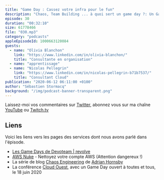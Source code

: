 ```yaml
---
title: "Game Day : Cassez votre infra pour le fun"
description: "Chaos, Team Building ... à quoi sert un game day ?: Un GameDay est un jeu où chaque équipe recoit un compte AWS avec une application. Le game master injecte des pannes dans l'infrastructure. L'équipe qui conserve le plus de services en mode de fonctionnement gagne. A quoi ca sert et comment ca marche ?"
episode: 30
duration: "00:32:10"
size: 61778466
file: "030.mp3"
category: "podcasts"
appleEpisodeId: 1000663120084
guests:
  - name: "Olivia Blanchon"
    link: "https://www.linkedin.com/in/olivia-blanchon/"
    title: "Consultante en organisation"
  - name: "apprentissage"
  - name: "Nicolas Pellegrin"
    link: "https://www.linkedin.com/in/nicolas-pellegrin-b71b7537/"
    title: "Consultant Cloud"
publication: "2020-06-12 06:11:00 +0100"
author: "Sébastien Stormacq"
background: "/img/podcast-banner-transparent.png"
---
```


Laissez-moi vos commentaires sur [Twitter](https://twitter.com/sebsto), abonnez vous sur ma chaîne [YouTube](https://www.youtube.com/sebsto) ou [Twitch.tv](https://www.twitch.tv/sebAWS)

## Liens

Voici les liens vers les pages des services dont nous avons parlé dans l'épisode.

- [Les Game Days de Devoteam \| revolve](https://revolve.team/formation-gameday-infrastructure)
- [AWS Nuke](https://github.com/rebuy-de/aws-nuke) - Nettoyez votre compte AWS (Attention dangereux !)
- La série de blog [Chaos Engineering](https://medium.com/@adhorn/the-chaos-engineering-collection-5e188d6a90e2) de [Adrian Hornsby](https://www.linkedin.com/in/hornsby/)
- La conférence [Cloud Ouest](https://cloudouest2020.virtualconference.com/#/event), avec un Game Day ouvert à toutes et tous, le 18 juin 2020

